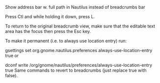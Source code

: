 Show address bar w. full path in Nautilus instead of breadcrumbs bar

Press Ctl and while holding it down, press L.

To return to the original breadcrumb view, make sure that the editable text area has the focus then press the Esc key.

To make it permanent (i.e. to always use location entry) run:

gsettings set org.gnome.nautilus.preferences always-use-location-entry true
or

dconf write /org/gnome/nautilus/preferences/always-use-location-entry true
Same commands to revert to breadcrumbs (just replace true with false).

